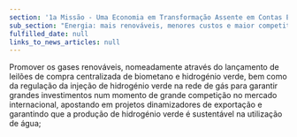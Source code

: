 ```yaml
---
section: '1a Missão - Uma Economia em Transformação Assente em Contas Equilibradas'
sub_section: "Energia: mais renováveis, menores custos e maior competitividade"
fulfilled_date: null
links_to_news_articles: null
---
```


Promover os gases renováveis, nomeadamente através do lançamento de leilões de compra centralizada de biometano e hidrogénio verde, bem como da regulação da injeção de hidrogénio verde na rede de gás para garantir grandes investimentos num momento de grande competição no mercado internacional, apostando em projetos dinamizadores de exportação e garantindo que a produção de hidrogénio verde é sustentável na utilização de água;